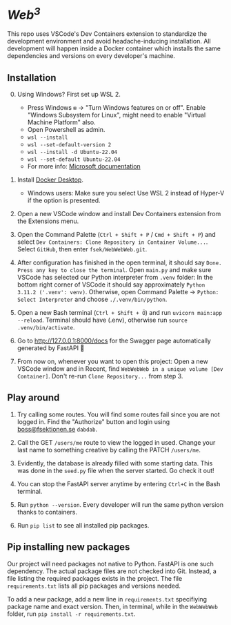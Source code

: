 # <em>Web<sup>3</sup></em>

This repo uses VSCode's Dev Containers extension to standardize the development environment and avoid headache-inducing installation. All development will happen inside a Docker container which installs the same dependencies and versions on every developer's machine.

## Installation
0. Using Windows? First set up WSL 2.
    - Press Windows `⊞` -> "Turn Windows features on or off". Enable "Windows Subsystem for Linux", might need to enable "Virtual Machine Platform" also.
    - Open Powershell as admin.
    - `wsl --install`  
    - `wsl --set-default-version 2`
    - `wsl --install -d Ubuntu-22.04`
    - `wsl --set-default Ubuntu-22.04`
    -  For more info: [Microsoft documentation](https://learn.microsoft.com/en-us/windows/wsl/install) 


1. Install [Docker Desktop](https://www.docker.com/products/docker-desktop/). 

    - Windows users: Make sure you select Use WSL 2 instead of Hyper-V if the option is presented.

1. Open a new VSCode window and install Dev Containers extension from the Extensions menu.
 
1. Open the Command Palette (`Ctrl + Shift + P` / `Cmd + Shift + P`) and select `Dev Containers: Clone Repository in Container Volume...`. Select `GitHub`, then enter `fsek/WebWebWeb.git`.

1. After configuration has finished in the open terminal, it should say `Done. Press any key to close the terminal`. Open `main.py` and make sure VSCode has selected our Python interpreter from `.venv` folder: In the bottom right corner of VSCode it should say approximately `Python 3.11.2 ('.venv': venv)`. Otherwise, open Command Palette -> `Python: Select Interpreter` and choose `./.venv/bin/python`. 

1. Open a new Bash terminal (`Ctrl + Shift + Ö`) and run `uvicorn main:app --reload`. Terminal should have (.env), otherwise run `source .venv/bin/activate`.

1. Go to http://127.0.0.1:8000/docs for the Swagger page automatically generated by FastAPI 🎉

1. From now on, whenever you want to open this project: Open a new VSCode window and in Recent, find `WebWebWeb in a unique volume [Dev Container]`. Don't re-run `Clone Repository...` from step 3.

## Play around
1. Try calling some routes. You will find some routes fail since you are not logged in. Find the "Authorize" button and login using boss@fsektionen.se `dabdab`. 

1. Call the GET `/users/me` route to view the logged in used. Change your last name to something creative by calling the PATCH `/users/me`.

1. Evidently, the database is already filled with some starting data. This was done in the `seed.py` file when the server started. Go check it out!

1. You can stop the FastAPI server anytime by entering `Ctrl+C` in the Bash terminal.

1. Run `python --version`. Every developer will run the same python version thanks to containers.

1. Run `pip list` to see all installed pip packages.


## Pip installing new packages
Our project will need packages not native to Python. FastAPI is one such dependency. The actual package files are not checked into Git. Instead, a file listing the required packages exists in the project.
The file `requirements.txt` lists all pip packages and versions needed. 

To add a new package, add a new line in `requirements.txt` specifiying package name and exact version. Then, in terminal, while in the `WebWebWeb` folder, run `pip install -r requirements.txt`.

